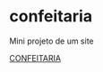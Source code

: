 # confeitaria
 Mini projeto de um site 

[CONFEITARIA](https://carlosmagnopereira.github.io/confeitaria/)
